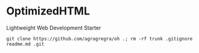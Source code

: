 # OptimizedHTML

Lightweight Web Development Starter

```
git clone https://github.com/agragregra/oh .; rm -rf trunk .gitignore readme.md .git
```
